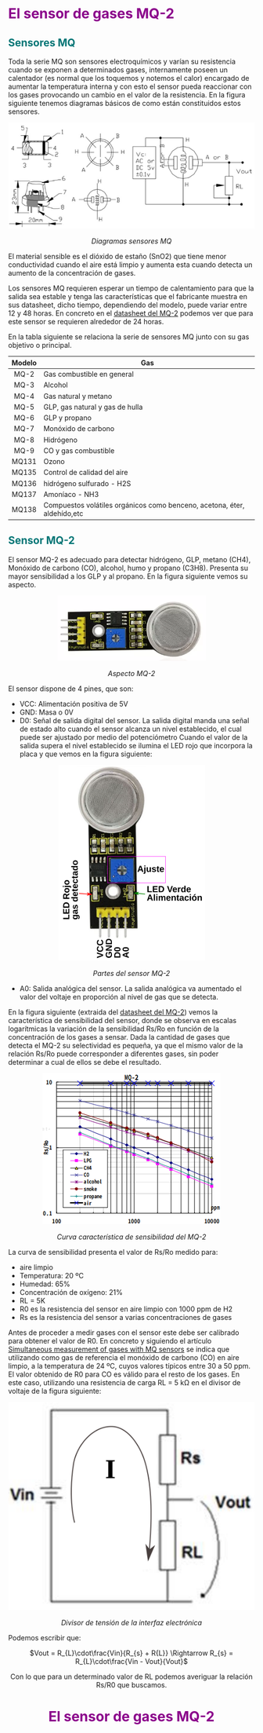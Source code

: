 # <FONT COLOR=#8B008B>El sensor de gases MQ-2</font>

## <FONT COLOR=#007575>**Sensores MQ**</font>
Toda la serie MQ son sensores electroquímicos y varían su resistencia cuando se exponen a determinados gases, internamente poseen un calentador (es normal que los toquemos y notemos el calor) encargado de aumentar la temperatura interna y con esto el sensor pueda reaccionar con los gases provocando un cambio en el valor de la resistencia. En la figura siguiente tenemos diagramas básicos de como están constituidos estos sensores.

<center>

![Diagramas sensores MQ](../img/Tactividades/gas/diagramas.png)

*Diagramas sensores MQ*

</center>

El material sensible es el dióxido de estaño (SnO2) que tiene menor conductividad cuando el aire está limpio y aumenta esta cuando detecta un aumento de la concentración de gases.

Los sensores MQ requieren esperar un tiempo de calentamiento para que la salida sea estable y tenga las características que el fabricante muestra en sus datasheet, dicho tiempo, dependiendo del modelo, puede variar entre 12 y 48 horas. En concreto en el [datasheet del MQ-2](../datasheet/MQ2.pdf) podemos ver que para este sensor se requieren alrededor de 24 horas.

En la tabla siguiente se relaciona la serie de sensores MQ junto con su gas objetivo o principal.

<center>

| Modelo | Gas |
|:-:|---|
|MQ-2|Gas combustible en general|
|MQ-3|Alcohol|
|MQ-4|Gas natural y metano|
|MQ-5|GLP, gas natural y gas de hulla|
|MQ-6|GLP y propano|
|MQ-7|Monóxido de carbono|La terjeta del sensor cuenta con dos salidas de datos, una digital (DO)y otra analogica (AO). La salida digital manda una señal en estado alto cuando el sensor llega a un nivel deseado, el cual puede ser ajustado por medio del potenciometro. La salida analogica va aumentado el valor del voltaje en  proporcion al nivel de gas que se detecta.
|MQ-8|Hidrógeno|
|MQ-9|CO y gas combustible|
|MQ131|Ozono| 
|MQ135|Control de calidad del aire|datasheet/MQ2.pdf)
|MQ136|hidrógeno sulfurado - H2S|
|MQ137|Amoníaco - NH3|
|MQ138|Compuestos volátiles orgánicos como benceno, acetona, éter, aldehído,etc|

</center>

## <FONT COLOR=#007575>**Sensor MQ-2**</font>
El sensor MQ-2 es adecuado para detectar hidrógeno, GLP, metano (CH4), Monóxido de carbono (CO), alcohol, humo y propano (C3H8). Presenta su mayor sensibilidad a los GLP y al propano. En la figura siguiente vemos su aspecto.

<center>

![Aspecto MQ-2](../img/Tactividades/gas/aspectoMQ2.png)

*Aspecto MQ-2*

</center>

El sensor dispone de 4 pines, que son:

* VCC: Alimentación positiva de 5V
* GND: Masa o 0V
* D0: Señal de salida digital del sensor. La salida digital manda una señal de estado alto cuando el sensor alcanza un nivel establecido, el cual puede ser ajustado por medio del potenciómetro Cuando el valor de la salida supera el nivel establecido se ilumina el LED rojo que incorpora la placa y que vemos en la figura siguiente:

<center>

![Partes del sensor MQ-2](../img/Tactividades/gas/pinout.png)

*Partes del sensor MQ-2*

</center>

* A0: Salida analógica del sensor. La salida analógica va aumentado el valor del voltaje en proporción al nivel de gas que se detecta.

En la figura siguiente (extraida del [datasheet del MQ-2](../datasheet/MQ2.pdf)) vemos la característica de sensibilidad del sensor, donde se observa en escalas logarítmicas la variación de la sensibilidad Rs/Ro en función de la concentración de los gases a sensar. Dada la cantidad de gases que detecta el MQ-2 su selectividad es pequeña, ya que el mismo valor de la relación Rs/Ro puede corresponder a diferentes gases, sin poder determinar a cual de ellos se debe el resultado.

<center>

![Curva característica de sensibilidad del MQ-2](../img/Tactividades/gas/sensibilidad.png)

*Curva característica de sensibilidad del MQ-2*

</center>

La curva de sensibilidad presenta el valor de Rs/Ro medido para:

* aire limpio
* Temperatura: 20 ºC
* Humedad: 65%
* Concentración de oxígeno: 21%
* RL = 5K
* R0 es la resistencia del sensor en aire limpio con 1000 ppm de H2
* Rs es la resistencia del sensor a varias concentraciones de gases

Antes de proceder a medir gases con el sensor este debe ser calibrado para obtener el valor de R0. En concreto y siguiendo el artículo [Simultaneous measurement of gases with MQ sensors](http://scielo.sld.cu/scielo.php?script=sci_arttext&pid=S1815-59282020000100034) se indica que utilizando  como gas de referencia el monóxido de carbono (CO) en aire limpio, a la temperatura de 24 ºC, cuyos valores típicos entre 30 a 50 ppm. El valor obtenido de R0 para CO es válido para el resto de los gases. En este caso, utilizando una resistencia de carga RL = 5 kΩ en el divisor de voltaje de la figura siguiente:

<center>

![Divisor de tensión de la interfaz electrónica](../img/Tactividades/gas/circuito.png)

*Divisor de tensión de la interfaz electrónica*

</center>

Podemos escribir que:

<center>

$Vout = R_{L}\cdot\frac{Vin}{R_{s} + R{L}} \Rightarrow R_{s} = R_{L}\cdot\frac{Vin - Vout}{Vout}$

Con lo que para un determinado valor de RL podemos averiguar la relación Rs/R0 que buscamos.

# <FONT COLOR=#8B008B>El sensor de gases MQ-2</font>
